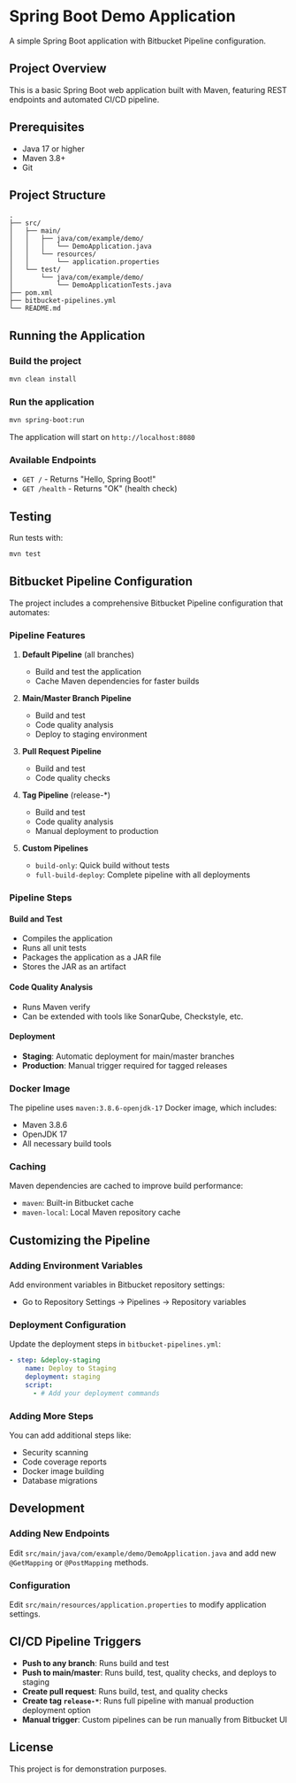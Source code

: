 # Spring Boot Demo Application

A simple Spring Boot application with Bitbucket Pipeline configuration.

## Project Overview

This is a basic Spring Boot web application built with Maven, featuring REST endpoints and automated CI/CD pipeline.

## Prerequisites

- Java 17 or higher
- Maven 3.8+
- Git

## Project Structure

```
.
├── src/
│   ├── main/
│   │   ├── java/com/example/demo/
│   │   │   └── DemoApplication.java
│   │   └── resources/
│   │       └── application.properties
│   └── test/
│       └── java/com/example/demo/
│           └── DemoApplicationTests.java
├── pom.xml
├── bitbucket-pipelines.yml
└── README.md
```

## Running the Application

### Build the project

```bash
mvn clean install
```

### Run the application

```bash
mvn spring-boot:run
```

The application will start on `http://localhost:8080`

### Available Endpoints

- `GET /` - Returns "Hello, Spring Boot!"
- `GET /health` - Returns "OK" (health check)

## Testing

Run tests with:

```bash
mvn test
```

## Bitbucket Pipeline Configuration

The project includes a comprehensive Bitbucket Pipeline configuration that automates:

### Pipeline Features

1. **Default Pipeline** (all branches)
   - Build and test the application
   - Cache Maven dependencies for faster builds

2. **Main/Master Branch Pipeline**
   - Build and test
   - Code quality analysis
   - Deploy to staging environment

3. **Pull Request Pipeline**
   - Build and test
   - Code quality checks

4. **Tag Pipeline** (release-*)
   - Build and test
   - Code quality analysis
   - Manual deployment to production

5. **Custom Pipelines**
   - `build-only`: Quick build without tests
   - `full-build-deploy`: Complete pipeline with all deployments

### Pipeline Steps

#### Build and Test
- Compiles the application
- Runs all unit tests
- Packages the application as a JAR file
- Stores the JAR as an artifact

#### Code Quality Analysis
- Runs Maven verify
- Can be extended with tools like SonarQube, Checkstyle, etc.

#### Deployment
- **Staging**: Automatic deployment for main/master branches
- **Production**: Manual trigger required for tagged releases

### Docker Image

The pipeline uses `maven:3.8.6-openjdk-17` Docker image, which includes:
- Maven 3.8.6
- OpenJDK 17
- All necessary build tools

### Caching

Maven dependencies are cached to improve build performance:
- `maven`: Built-in Bitbucket cache
- `maven-local`: Local Maven repository cache

## Customizing the Pipeline

### Adding Environment Variables

Add environment variables in Bitbucket repository settings:
- Go to Repository Settings → Pipelines → Repository variables

### Deployment Configuration

Update the deployment steps in `bitbucket-pipelines.yml`:

```yaml
- step: &deploy-staging
    name: Deploy to Staging
    deployment: staging
    script:
      - # Add your deployment commands
```

### Adding More Steps

You can add additional steps like:
- Security scanning
- Code coverage reports
- Docker image building
- Database migrations

## Development

### Adding New Endpoints

Edit `src/main/java/com/example/demo/DemoApplication.java` and add new `@GetMapping` or `@PostMapping` methods.

### Configuration

Edit `src/main/resources/application.properties` to modify application settings.

## CI/CD Pipeline Triggers

- **Push to any branch**: Runs build and test
- **Push to main/master**: Runs build, test, quality checks, and deploys to staging
- **Create pull request**: Runs build, test, and quality checks
- **Create tag `release-*`**: Runs full pipeline with manual production deployment option
- **Manual trigger**: Custom pipelines can be run manually from Bitbucket UI

## License

This project is for demonstration purposes.
